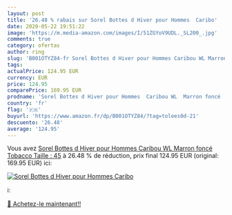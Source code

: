 ```yaml
---
layout: post
title: '26.48 % rabais sur Sorel Bottes d Hiver pour Hommes  Caribo'
date: 2020-05-22 19:51:22
image: 'https://m.media-amazon.com/images/I/51ZGYoV9UDL._SL200_.jpg'
comments: true
category: ofertas
author: ring
slug: 'B001OTYZ84-fr Sorel Bottes d Hiver pour Hommes Caribou WL Marron foncé...'
tags: 
actualPrice: 124.95 EUR
currency: EUR
price: 124.95
comparePrice: 169.95 EUR
prodname: 'Sorel Bottes d Hiver pour Hommes  Caribou WL  Marron foncé  Tobacco   Taille : 45'
country: 'fr'
flag: '🇫🇷'
buyurl: 'https://www.amazon.fr/dp/B001OTYZ84/?tag=tolees0d-21'
descuento: '26.48'
average: '124.95'
---
```


Vous avez [Sorel Bottes d Hiver pour Hommes  Caribou WL  Marron foncé  Tobacco   Taille : 45](https://www.amazon.fr/dp/B001OTYZ84/?tag=tolees0d-21)  à  26.48 % de réduction, prix final  124.95 EUR (original: 169.95 EUR) ici:

[![Sorel Bottes d Hiver pour Hommes  Caribo](https://m.media-amazon.com/images/I/51ZGYoV9UDL._SL200_.jpg)](https://www.amazon.fr/dp/B001OTYZ84/?tag=tolees0d-21)

ℹ️:


[🛒 Achetez-le maintenant!!](https://www.amazon.fr/dp/B001OTYZ84/?tag=tolees0d-21)
